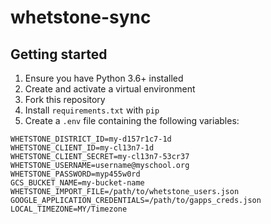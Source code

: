 # whetstone-sync

## Getting started
1) Ensure you have Python 3.6+ installed
2) Create and activate a virtual environment
3) Fork this repository
4) Install `requirements.txt` with `pip`
5) Create a `.env` file containing the following variables:
```
WHETSTONE_DISTRICT_ID=my-d157r1c7-1d
WHETSTONE_CLIENT_ID=my-cl13n7-1d
WHETSTONE_CLIENT_SECRET=my-cl13n7-53cr37
WHETSTONE_USERNAME=username@myschool.org
WHETSTONE_PASSWORD=myp455w0rd
GCS_BUCKET_NAME=my-bucket-name
WHETSTONE_IMPORT_FILE=/path/to/whetstone_users.json
GOOGLE_APPLICATION_CREDENTIALS=/path/to/gapps_creds.json
LOCAL_TIMEZONE=MY/Timezone
```
